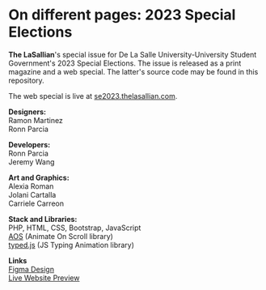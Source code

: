 # On different pages: 2023 Special Elections

**The LaSallian**'s special issue for De La Salle University-University Student Government's 2023 Special Elections. The issue is released as a print magazine and a web special. The latter's source code may be found in this repository.

The web special is live at [se2023.thelasallian.com](https://se2023.thelasallian.com).

**Designers:**<br>
Ramon Martinez<br>
Ronn Parcia

**Developers:**<br>
Ronn Parcia<br>
Jeremy Wang

**Art and Graphics:**<br>
Alexia Roman<br>
Jolani Cartalla<br>
Carriele Carreon


**Stack and Libraries:**<br>
PHP, HTML, CSS, Bootstrap, JavaScript<br>
[AOS](https://github.com/michalsnik/aos) (Animate On Scroll library)<br>
[typed.js](https://github.com/mattboldt/typed.js) (JS Typing Animation library)

**Links**<br>
[Figma Design](https://www.figma.com/file/peK2FPncMLry3cKVyz2P0b/%5BTLS%5D-GE2023-Web-Special?type=design&node-id=0%3A1&mode=design&t=Zz0Spu2lsTZljkjn-1)<br>
[Live Website Preview](https://www.test.thelasallian.com)
